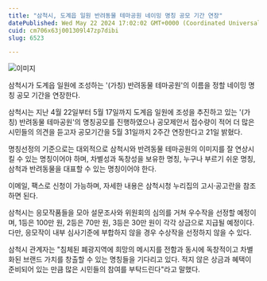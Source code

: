 ```yaml
---
title: "삼척시, 도계읍 일원 반려동물 테마공원 네이밍 명칭 공모 기간 연장"
datePublished: Wed May 22 2024 17:02:02 GMT+0000 (Coordinated Universal Time)
cuid: cm706x63j001309l47zp7dibi
slug: 6523

---
```



![이미지](https://cdn.hashnode.com/res/hashnode/image/upload/v1739260710564/17fe2438-bc5c-4cb2-9879-87a5874a505b.jpeg)

삼척시가 도계읍 일원에 조성하는 '(가칭) 반려동물 테마공원'의 이름을 정할 네이밍 명칭 공모 기간을 연장한다.

삼척시는 지난 4월 22일부터 5월 17일까지 도계읍 일원에 조성을 추진하고 있는 '(가칭) 반려동물 테마공원'의 명칭공모를 진행하였으나 공모제안서 접수량이 적어 더 많은 시민들의 의견을 듣고자 공모기간을 5월 31일까지 2주간 연장한다고 21일 밝혔다.

명칭선정의 기준으로는 대외적으로 삼척시와 반려동물 테마공원의 이미지를 잘 연상시킬 수 있는 명칭이어야 하며, 차별성과 독창성을 보유한 명칭, 누구나 부르기 쉬운 명칭, 삼척과 반려동물을 대표할 수 있는 명칭이어야 한다.

이메일, 팩스로 신청이 가능하며, 자세한 내용은 삼척시청 누리집의 고시·공고란을 참조하면 된다.

삼척시는 응모작품들을 모아 설문조사와 위원회의 심의를 거쳐 우수작을 선정할 예정이며, 1등은 100만 원, 2등은 70만 원, 3등은 30만 원이 각각 상금으로 지급될 예정이다. 다만, 응모작이 내부 심사기준에 부합하지 않을 경우 수상작을 선정하지 않을 수 있다.

삼척시 관계자는 "침체된 폐광지역에 희망의 메시지를 전함과 동시에 독창적이고 차별화된 브랜드 가치를 창출할 수 있는 명칭들을 기다리고 있다. 적지 않은 상금과 혜택이 준비되어 있는 만큼 많은 시민들의 참여를 부탁드린다"라고 말했다.